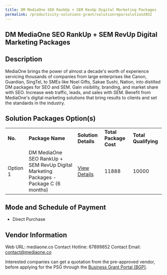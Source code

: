 ```yaml
---
title: DM MediaOne SEO RankUp + SEM RevUp Digital Marketing Packages
permalink: /productivity-solutions-grant/solutionrepo/solution2852
---
```


## DM MediaOne SEO RankUp + SEM RevUp Digital Marketing Packages

## Description

MediaOne brings the power of almost a decade's worth of experience servicing thousands of companies from large enterprises like Canon, Guardian, SingTel, to SMEs like Noel Gifts, Sakae Sushi, Nation, into distilled DM packages for SEO and SEM. Gain visibility, branding, and market share with SEO. Increase web traffic, leads, and sales with SEM. Benefit from MediaOne's digital marketing solutions that bring results to clients and set the standards in the industry.

## Solution Packages Option(s)

<table>
<tr>
<td><b>No.</b></td>
<td><b>Package Name</b></td>
<td><b>Solution Details</b></td>
<td><b>Total Package Cost</b></td>
<td><b>Total Qualifying</b></td>
</tr>
<tr>
<td>Option 1</td>
<td>DM MediaOne SEO RankUp + SEM RevUp Digital Marketing Packages - Package C (6 months)</td>
<td><a href='https://www.gobusiness.gov.sg/images/psg/DM_MediaOne_20210532_Desensitised_Annex_3_Part_789.pdf'>View Details</a></td>
<td>11888</td>
<td>10000</td>
</tr>
</table>

## Mode and Schedule of Payment

 - Direct Purchase

## Vendor Information

 Web URL: mediaone.co 
Contact Hotline: 67899852 
Contact Email: contact@mediaone.co 


Interested companies can get a quotation from the pre-approved vendor, before applying for the PSG through the <a href='https://www.businessgrants.gov.sg/'>Business Grant Portal (BGP)</a>.
<script src="/jquery/resize-tables.js"></script>
